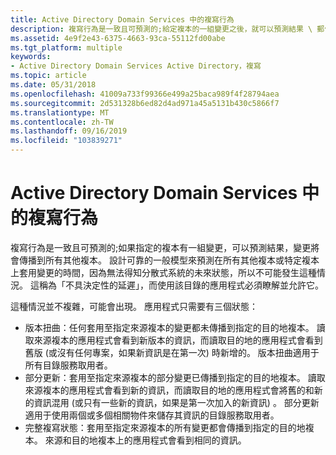 ```yaml
---
title: Active Directory Domain Services 中的複寫行為
description: 複寫行為是一致且可預測的;給定複本的一組變更之後，就可以預測結果 \ 郵件; 變更將會傳播到所有其他複本。
ms.assetid: 4e9f2e43-6375-4663-93ca-55112fd00abe
ms.tgt_platform: multiple
keywords:
- Active Directory Domain Services Active Directory，複寫
ms.topic: article
ms.date: 05/31/2018
ms.openlocfilehash: 41009a733f99366e499a25baca989f4f28794aea
ms.sourcegitcommit: 2d531328b6ed82d4ad971a45a5131b430c5866f7
ms.translationtype: MT
ms.contentlocale: zh-TW
ms.lasthandoff: 09/16/2019
ms.locfileid: "103839271"
---
```

# <a name="replication-behavior-in-active-directory-domain-services"></a>Active Directory Domain Services 中的複寫行為

複寫行為是一致且可預測的;如果指定的複本有一組變更，可以預測結果，變更將會傳播到所有其他複本。 設計可靠的一般模型來預測在所有其他複本或特定複本上套用變更的時間，因為無法得知分散式系統的未來狀態，所以不可能發生這種情況。 這稱為「不具決定性的延遲」，而使用該目錄的應用程式必須瞭解並允許它。

這種情況並不複雜，可能會出現。 應用程式只需要有三個狀態：

-   版本扭曲：任何套用至指定來源複本的變更都未傳播到指定的目的地複本。 讀取來源複本的應用程式會看到新版本的資訊，而讀取目的地的應用程式會看到舊版 (或沒有任何專案，如果新資訊是在第一次) 時新增的。 版本扭曲適用于所有目錄服務取用者。
-   部分更新：套用至指定來源複本的部分變更已傳播到指定的目的地複本。 讀取來源複本的應用程式會看到新的資訊，而讀取目的地的應用程式會將舊的和新的資訊混用 (或只有一些新的資訊，如果是第一次加入的新資訊) 。 部分更新適用于使用兩個或多個相關物件來儲存其資訊的目錄服務取用者。
-   完整複寫狀態：套用至指定來源複本的所有變更都會傳播到指定的目的地複本。 來源和目的地複本上的應用程式會看到相同的資訊。

 

 




